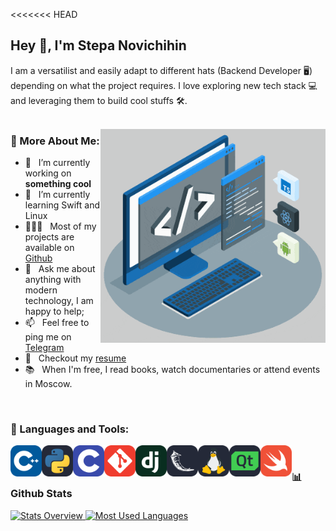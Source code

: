 <<<<<<< HEAD
## Hey 👋, I'm Stepa Novichihin

I am a versatilist and easily adapt to different hats (Backend Developer 🖥️) depending on what the project requires. I love exploring new tech stack 💻 and leveraging them to build cool stuffs 🛠️. 
<br/>
<br/>

<img align="right" alt="GIF" src="https://raw.githubusercontent.com/novichihin/novichihin/main/techstack.gif" width="360px"/>

### 🧐 More About Me:

- 🔭 &nbsp; I’m currently working on **something cool**
- 🌱 &nbsp; I’m currently learning Swift and Linux
- 👨🏻‍💻 &nbsp; Most of my projects are available on [Github](https://github.com/novichihin?tab=repositories)
- 💬 &nbsp; Ask me about anything with modern technology, I am happy to help;
- 📫 &nbsp; Feel free to ping me on [Telegram](https://t.me/snovichihin)
- 📝 &nbsp; Checkout my [resume]()
- 📚 &nbsp; When I'm free, I read books, watch documentaries or attend events in Moscow.

<br>

### 🔨 Languages and Tools:
<a href=""> <img align="left" src="https://raw.githubusercontent.com/novichihin/novichihin/main/icons/CPP.svg" alt="CPP" height="50px"/> </a> 
<a href=""> <img align="left" src="https://raw.githubusercontent.com/novichihin/novichihin/main/icons/Python-Dark.svg" alt="Python" height="50px"/> </a> 
<a href=""> <img align="left" src="https://raw.githubusercontent.com/novichihin/novichihin/main/icons/C.svg" alt="C" height="50px"/> </a> 
<a href=""> <img align="left" src="https://raw.githubusercontent.com/novichihin/novichihin/main/icons/Git.svg" alt="Git" height="50px"/> </a> 
<a href=""> <img align="left" src="https://raw.githubusercontent.com/novichihin/novichihin/main/icons/Django.svg" alt="Django" height="50px"/> </a> 
<a href=""> <img align="left" src="https://raw.githubusercontent.com/novichihin/novichihin/main/icons/Flask-Dark.svg" alt="Flask" height="50px"/> </a> 
<a href=""> <img align="left" src="https://raw.githubusercontent.com/novichihin/novichihin/main/icons/Linux-Dark.svg" alt="Linux" height="50px"/> </a> 
<a href=""> <img align="left" src="https://raw.githubusercontent.com/novichihin/novichihin/main/icons/QT-Dark.svg" alt="QT" height="50px"/> </a> 
<a href=""> <img align="left" src="https://raw.githubusercontent.com/novichihin/novichihin/main/icons/Swift.svg" alt="Swift" height="50px"/> </a> 

<br>


### 📊 Github Stats
<a href='https://github.com/rahul-jha98/github-stats-transparent'>
  
![Stats Overview](https://raw.githubusercontent.com/novichihin/github-stats-transparent/output/generated/overview.svg)
![Most Used Languages](https://raw.githubusercontent.com/novichihin/github-stats-transparent/output/generated/languages.svg)

</a>

<br>
